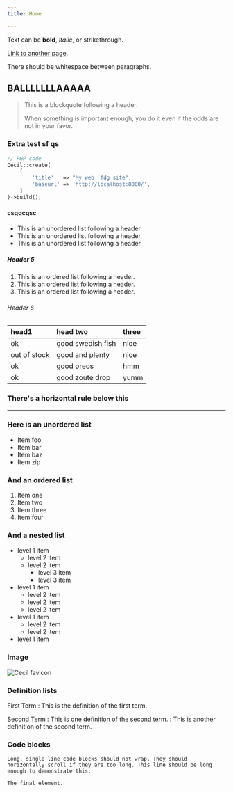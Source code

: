 ```yaml
---
title: Home

---
```

Text can be **bold**, _italic_, or ~~strikethrough~~.

[Link to another page](another-page.md).

There should be whitespace between paragraphs.

## BALLLLLLLAAAAA

> This is a blockquote following a header.
>
> When something is important enough, you do it even if the odds are not in your favor.

### Extra test sf qs 

```php
// PHP code
Cecil::create(
    [
        'title'   => "My web  fdg site",
        'baseurl' => 'http://localhost:8000/',
    ]
)->build();
```

#### csqqcqsc

* This is an unordered list following a header.
* This is an unordered list following a header.
* This is an unordered list following a header.

##### Header 5

1. This is an ordered list following a header.
2. This is an ordered list following a header.
3. This is an ordered list following a header.

###### Header 6

| head1 | head two | three |
| :--- | :--- | :--- |
| ok | good swedish fish | nice |
| out of stock | good and plenty | nice |
| ok | good oreos | hmm |
| ok | good zoute drop | yumm |

### There's a horizontal rule below this

***

### Here is an unordered list

* Item foo
* Item bar
* Item baz
* Item zip

### And an ordered list

1. Item one
2. Item two
3. Item three
4. Item four

### And a nested list

* level 1 item
  * level 2 item
  * level 2 item
    * level 3 item
    * level 3 item
* level 1 item
  * level 2 item
  * level 2 item
  * level 2 item
* level 1 item
  * level 2 item
  * level 2 item
* level 1 item

### Image

![Cecil favicon](/favicon.png "Cecil favicon")

### Definition lists

First Term
: This is the definition of the first term.

Second Term
: This is one definition of the second term.
: This is another definition of the second term.

### Code blocks

```text
Long, single-line code blocks should not wrap. They should horizontally scroll if they are too long. This line should be long enough to demonstrate this.
```

```text
The final element.
```